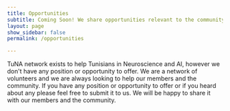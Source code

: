 ```yaml
---
title: Opportunities
subtitle: Coming Soon! We share opportunities relevant to the community
layout: page
show_sidebar: false
permalink: /opportunities

---
```

TuNA network exists to help Tunisians in Neuroscience and AI, however we don't have any position or opportunity to offer. We are a network of volunteers and we are always looking to help our members and the community. If you have any position or opportunity to offer or if you heard about any please feel free to submit it to us. We will be happy to share it with our members and the community.